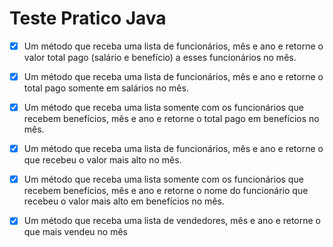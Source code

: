 # Teste Pratico Java 
- [x] Um método que receba uma lista de funcionários, mês e ano e retorne o valor total 
pago (salário e benefício) a esses funcionários no mês.

- [x] Um método que receba uma lista de funcionários, mês e ano e retorne o total pago 
somente em salários no mês.

- [x] Um método que receba uma lista somente com os funcionários que recebem 
benefícios, mês e ano e retorne o total pago em benefícios no mês.

- [x] Um método que receba uma lista de funcionários, mês e ano e retorne o que 
recebeu o valor mais alto no mês.

- [x] Um método que receba uma lista somente com os funcionários que recebem 
benefícios, mês e ano e retorne o nome do funcionário que recebeu o valor mais 
alto em benefícios no mês.

- [x] Um método que receba uma lista de vendedores, mês e ano e retorne o que mais 
vendeu no mês
